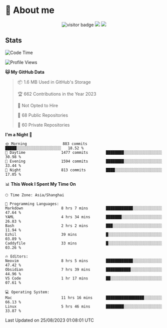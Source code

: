 <!-- ![](https://youpai.roccoshi.top/img/20200804214216.png) -->

# 🧐 About me
 
<p align="center">
<img src="https://visitor-badge.laobi.icu/badge?page_id=Lincest.Lincest&title=hits" alt="visitor badge"/>
<a href="mailto:imroccoshi@gmail.com"><img src="https://img.shields.io/badge/gmail-imroccoshi%40gmail.com-red"></a>
<a href="https://blog.roccoshi.top"><img src="https://img.shields.io/badge/blog-roccoshi-green"></a>
</p>

## Stats

<!--START_SECTION:waka-->
![Code Time](http://img.shields.io/badge/Code%20Time-537%20hrs%2013%20mins-blue)

![Profile Views](http://img.shields.io/badge/Profile%20Views-1-blue)

**🐱 My GitHub Data** 

> 📦 1.6 MB Used in GitHub's Storage 
 > 
> 🏆 662 Contributions in the Year 2023
 > 
> 🚫 Not Opted to Hire
 > 
> 📜 68 Public Repositories 
 > 
> 🔑 60 Private Repositories 
 > 
**I'm a Night 🦉** 

```text
🌞 Morning                883 commits         █████░░░░░░░░░░░░░░░░░░░░   18.52 % 
🌆 Daytime                1477 commits        ████████░░░░░░░░░░░░░░░░░   30.98 % 
🌃 Evening                1594 commits        ████████░░░░░░░░░░░░░░░░░   33.44 % 
🌙 Night                  813 commits         ████░░░░░░░░░░░░░░░░░░░░░   17.05 % 
```


📊 **This Week I Spent My Time On** 

```text
🕑︎ Time Zone: Asia/Shanghai

💬 Programming Languages: 
Markdown                 8 hrs 7 mins        ████████████░░░░░░░░░░░░░   47.64 % 
YAML                     4 hrs 34 mins       ███████░░░░░░░░░░░░░░░░░░   26.83 % 
Bash                     2 hrs 2 mins        ███░░░░░░░░░░░░░░░░░░░░░░   11.94 % 
Ezhil                    39 mins             █░░░░░░░░░░░░░░░░░░░░░░░░   03.89 % 
Caddyfile                33 mins             █░░░░░░░░░░░░░░░░░░░░░░░░   03.26 % 

🔥 Editors: 
Neovim                   8 hrs 5 mins        ████████████░░░░░░░░░░░░░   47.42 % 
Obsidian                 7 hrs 39 mins       ███████████░░░░░░░░░░░░░░   44.96 % 
VS Code                  1 hr 17 mins        ██░░░░░░░░░░░░░░░░░░░░░░░   07.61 % 

💻 Operating System: 
Mac                      11 hrs 16 mins      █████████████████░░░░░░░░   66.13 % 
Linux                    5 hrs 46 mins       ████████░░░░░░░░░░░░░░░░░   33.87 % 
```


 Last Updated on 25/08/2023 01:08:01 UTC
<!--END_SECTION:waka-->


